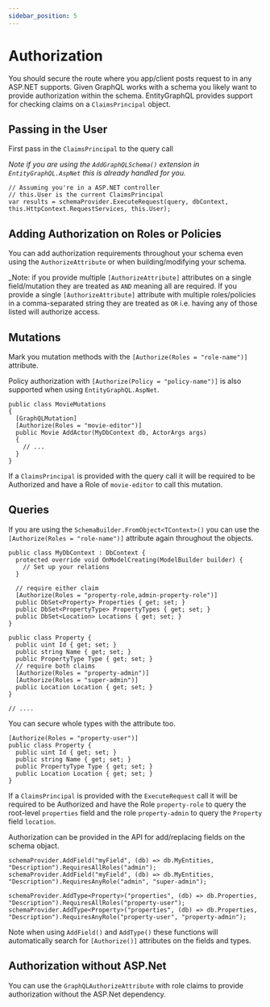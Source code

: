 ```yaml
---
sidebar_position: 5
---
```


# Authorization

You should secure the route where you app/client posts request to in any ASP.NET supports. Given GraphQL works with a schema you likely want to provide authorization within the schema. EntityGraphQL provides support for checking claims on a `ClaimsPrincipal` object.

## Passing in the User

First pass in the `ClaimsPrincipal` to the query call

_Note if you are using the `AddGraphQLSchema()` extension in `EntityGraphQL.AspNet` this is already handled for you._

```
// Assuming you're in a ASP.NET controller
// this.User is the current ClaimsPrincipal
var results = schemaProvider.ExecuteRequest(query, dbContext, this.HttpContext.RequestServices, this.User);
```

## Adding Authorization on Roles or Policies

You can add authorization requirements throughout your schema even using the `AuthorizeAttribute` or when building/modifying your schema.

\_Note: if you provide multiple `[AuthorizeAttribute]` attributes on a single field/mutation they are treated as `AND` meaning all are required. If you provide a single `[AuthorizeAttribute]` attribute with multiple roles/policies in a comma-separated string they are treated as `OR` i.e. having any of those listed will authorize access.

## Mutations

Mark you mutation methods with the `[Authorize(Roles = "role-name")]` attribute.

Policy authorization with `[Authorize(Policy = "policy-name")]` is also supported when using `EntityGraphQL.AspNet`.

```
public class MovieMutations
{
  [GraphQLMutation]
  [Authorize(Roles = "movie-editor")]
  public Movie AddActor(MyDbContext db, ActorArgs args)
  {
    // ...
  }
}
```

If a `ClaimsPrincipal` is provided with the query call it will be required to be Authorized and have a Role of `movie-editor` to call this mutation.

## Queries

If you are using the `SchemaBuilder.FromObject<TContext>()` you can use the `[Authorize(Roles = "role-name")]` attribute again throughout the objects.

```
public class MyDbContext : DbContext {
  protected override void OnModelCreating(ModelBuilder builder) {
    // Set up your relations
  }

  // require either claim
  [Authorize(Roles = "property-role,admin-property-role")]
  public DbSet<Property> Properties { get; set; }
  public DbSet<PropertyType> PropertyTypes { get; set; }
  public DbSet<Location> Locations { get; set; }
}

public class Property {
  public uint Id { get; set; }
  public string Name { get; set; }
  public PropertyType Type { get; set; }
  // require both claims
  [Authorize(Roles = "property-admin")]
  [Authorize(Roles = "super-admin")]
  public Location Location { get; set; }
}

// ....
```

You can secure whole types with the attribute too.

```
[Authorize(Roles = "property-user")]
public class Property {
  public uint Id { get; set; }
  public string Name { get; set; }
  public PropertyType Type { get; set; }
  public Location Location { get; set; }
}
```

If a `ClaimsPrincipal` is provided with the `ExecuteRequest` call it will be required to be Authorized and have the Role `property-role` to query the root-level `properties` field and the role `property-admin` to query the `Property` field `location`.

Authorization can be provided in the API for add/replacing fields on the schema objact.

```
schemaProvider.AddField("myField", (db) => db.MyEntities, "Description").RequiresAllRoles("admin");
schemaProvider.AddField("myField", (db) => db.MyEntities, "Description").RequiresAnyRole("admin", "super-admin");

schemaProvider.AddType<Property>("properties", (db) => db.Properties, "Description").RequiresAllRoles("property-user");
schemaProvider.AddType<Property>("properties", (db) => db.Properties, "Description").RequiresAnyRole("property-user", "property-admin");
```

Note when using `AddField()` and `AddType()` these functions will automatically search for `[Authorize()]` attributes on the fields and types.

## Authorization without ASP.Net

You can use the `GraphQLAuthorizeAttribute` with role claims to provide authorization without the ASP.Net dependency.
